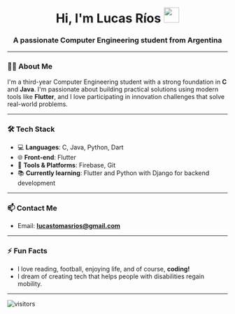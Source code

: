<h1 align="center"><b>Hi, I'm Lucas Ríos</b> <img src="https://media.giphy.com/media/hvRJCLFzcasrR4ia7z/giphy.gif" width="35"></h1>
<h3 align="center">A passionate Computer Engineering student from Argentina</h3>

---

### 👨‍💻 About Me

I'm a third-year Computer Engineering student with a strong foundation in **C** and **Java**. I'm passionate about building practical solutions using modern tools like **Flutter**, and I love participating in innovation challenges that solve real-world problems.

---

### 🛠️ Tech Stack

- 💻 **Languages**: C, Java, Python, Dart  
- 🌐 **Front-end**: Flutter  
- 🔧 **Tools & Platforms**: Firebase, Git
- 📚 **Currently learning**: Flutter and Python with Django for backend development

---

### 📫 Contact Me

- Email: **lucastomasrios@gmail.com**

---

### ⚡ Fun Facts

- I love reading, football, enjoying life, and of course, **coding!**
- I dream of creating tech that helps people with disabilities regain mobility.

---

![visitors](https://visitor-badge.glitch.me/badge?page_id=lucastomasrios.lucastomasrios)
